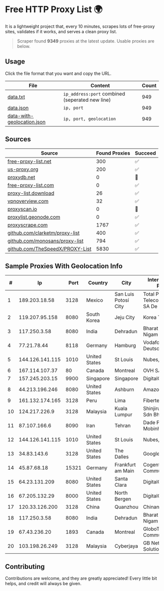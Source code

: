
# Free HTTP Proxy List 🌍

It is a lightweight project that, every 10 minutes, scrapes lots of free-proxy sites, validates if it works, and serves a clean proxy list.


> Scraper found **9349** proxies at the latest update. Usable proxies are below.

## Usage

Click the file format that you want and copy the URL.


|File|Content|Count|
|----|-------|-----|
|[data.txt](https://raw.githubusercontent.com/themiralay/Proxy-List-World/master/data.txt)|`ip_address:port` combined (seperated new line)|949|
|[data.json](https://raw.githubusercontent.com/themiralay/Proxy-List-World/master/data.json)|`ip, port`|949|
|[data-with-geolocation.json](https://raw.githubusercontent.com/themiralay/Proxy-List-World/master/data-with-geolocation.json)|`ip, port, geolocation`|949|

## Sources

|Source|Found Proxies|Succeed|
|------|-------------|-------|
|[free-proxy-list.net](https://free-proxy-list.net)|300|✅|
|[us-proxy.org](https://www.us-proxy.org)|200|✅|
|[proxydb.net](http://proxydb.net)|0|🚫|
|[free-proxy-list.com](https://free-proxy-list.com/?page=&port=&type%5B%5D=http&type%5B%5D=https&up_time=0&search=Search)|0|✅|
|[proxy-list.download](https://www.proxy-list.download/HTTP)|26|✅|
|[vpnoverview.com](https://vpnoverview.com/privacy/anonymous-browsing/free-proxy-servers)|32|✅|
|[proxyscan.io](https://www.proxyscan.io)|0|🚫|
|[proxylist.geonode.com](https://proxylist.geonode.com/api/proxy-list?limit=300&page=1&sort_by=lastChecked&sort_type=desc&protocols=http,https)|0|✅|
|[proxyscrape.com](https://api.proxyscrape.com/v2/?request=displayproxies&protocol=http&timeout=10000&country=all&ssl=all&anonymity=all)|1767|✅|
|[github.com/clarketm/proxy-list](https://raw.githubusercontent.com/clarketm/proxy-list/master/proxy-list-raw.txt)|400|✅|
|[github.com/monosans/proxy-list](https://raw.githubusercontent.com/monosans/proxy-list/main/proxies/http.txt)|794|✅|
|[github.com/TheSpeedX/PROXY-List](https://raw.githubusercontent.com/TheSpeedX/PROXY-List/master/http.txt)|5830|✅|


## Sample Proxies With Geolocation Info

|#|Ip|Port|Country|City|Internet Service Provider|
|-|--|----|-------|----|-------------------------|
|1|189.203.18.58|3128|Mexico|San Luis Potosí City|Total Play Telecomunicaciones SA De CV|
|2|119.207.95.158|8080|South Korea|Jeju City|Korea Telecom|
|3|117.250.3.58|8080|India|Dehradun|Bharat Sanchar Nigam Ltd|
|4|77.21.78.44|8118|Germany|Hamburg|Vodafone Kabel Deutschland|
|5|144.126.141.115|1010|United States|St Louis|Nubes, LLC|
|6|167.114.107.37|80|Canada|Montreal|OVH SAS|
|7|157.245.203.15|9900|Singapore|Singapore|DigitalOcean, LLC|
|8|44.213.196.246|8080|United States|Ashburn|Amazon.com|
|9|161.132.174.165|3128|Peru|Lima|Fibertel Peru S.A.|
|10|124.217.226.9|3128|Malaysia|Kuala Lumpur|Shinjiru Technology Sdn Bhd|
|11|87.107.166.6|8090|Iran|Tehran|Dade Pardazi Mobinhost Co LTD|
|12|144.126.141.115|1010|United States|St Louis|Nubes, LLC|
|13|34.83.143.6|3128|United States|The Dalles|Google LLC|
|14|45.87.68.18|15321|Germany|Frankfurt am Main|Cogent Communications|
|15|64.23.131.209|8080|United States|Santa Clara|DigitalOcean, LLC|
|16|67.205.132.29|8000|United States|North Bergen|DigitalOcean, LLC|
|17|120.33.126.200|3128|China|Quanzhou|Chinanet|
|18|117.250.3.58|8080|India|Dehradun|Bharat Sanchar Nigam Ltd|
|19|67.43.236.20|1893|Canada|Montreal|GloboTech Communications|
|20|103.198.26.249|3128|Malaysia|Cyberjaya|GB Network Solutions Sdn. Bhd.|



## Contributing

Contributions are welcome, and they are greatly appreciated! Every
little bit helps, and credit will always be given.

